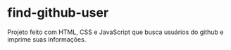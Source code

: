 # find-github-user
Projeto feito com HTML, CSS e JavaScript que busca usuários do github e imprime suas informações.
